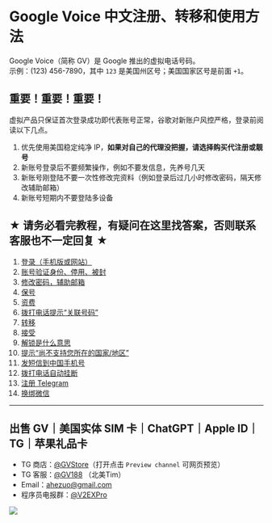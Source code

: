 # Google Voice 中文注册、转移和使用方法

Google Voice（简称 GV）是 Google 推出的虚拟电话号码。\
示例：‪(123) 456-7890‬，其中 `123` 是美国州区号；美国国家区号是前面 `+1`。

## 重要！重要！重要！
虚拟产品只保证首次登录成功即代表账号正常，谷歌对新账户风控严格，登录前阅读以下几点。

1. 优先使用美国稳定纯净 IP，**如果对自己的代理没把握，请选择购买代注册或靓号**
2. 新账号登录后不要频繁操作，例如不要发信息，先养号几天
3. 新账号刚登陆不要一次性修改完资料（例如登录后过几小时修改密码，隔天修改辅助邮箱）
4. 新账号短期内不要登陆多设备

## ★ 请务必看完教程，有疑问在这里找答案，否则联系客服也不一定回复 ★

1. [登录（手机版或网站）](https://github.com/ssnhd/googlevoice/wiki/登录)
2. [账号验证身份、停用、被封](https://github.com/ssnhd/googlevoice/wiki/账号异常)
3. [修改密码，辅助邮箱](https://github.com/ssnhd/googlevoice/wiki/修改密码和辅助邮箱)
4. [保号](https://github.com/ssnhd/googlevoice/wiki/保号)
5. [资费](https://github.com/ssnhd/googlevoice/wiki/资费)
6. [拨打电话提示“关联号码”](https://github.com/ssnhd/googlevoice/wiki/拨打电话提示“关联号码”)
7. [转移](https://github.com/ssnhd/googlevoice/wiki/转移)
8. [接受](https://github.com/ssnhd/googlevoice/wiki/接受)
9. [解锁是什么意思](https://github.com/ssnhd/googlevoice/wiki/解锁是什么意思)
10. [提示“尚不支持您所在的国家/地区”](https://github.com/ssnhd/googlevoice/wiki/提示“尚不支持您所在的国家-地区”)
11. [发短信到中国手机号](https://github.com/ssnhd/googlevoice/wiki/发短信到中国手机号)
12. [拨打电话自动挂断](https://github.com/ssnhd/googlevoice/wiki/拨打电话自动挂断)
13. [注册 Telegram](https://github.com/ssnhd/googlevoice/wiki/注册-Telegram)
14. [换绑微信](https://github.com/ssnhd/googlevoice/wiki/换绑微信)

---

## 出售 GV｜美国实体 SIM 卡｜ChatGPT｜Apple ID｜TG｜苹果礼品卡

- TG 商店：[@GVStore](https://t.me/gvstore)（打开点击 `Preview channel` 可网页预览）
- TG 客服：[@GV188](https://t.me/GV188) （北美Tim）
- Email：<ahezuo@gmail.com> 
- 程序员电报群：[@V2EXPro](https://t.me/V2EXPro)

![](https://i.imgur.com/9ysVXCr.png)
